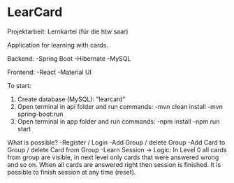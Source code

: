 # LearCard
Projektarbeit: Lernkartei (für die htw saar)

Application for learning with cards.

Backend:
-Spring Boot
-Hibernate
-MySQL

Frontend:
-React
-Material UI

To start:
1. Create database (MySQL): "learcard"
2. Open terminal in api folder and run commands: 
-mvn clean install
-mvn spring-boot:run
3. Open terminal in app folder and run commands:
-npm install
-npm run start


What is possible?
-Register / Login
-Add Group / delete Group
-Add Card to Group / delete Card from Group
-Learn Session -> 
Logic: In Level 0 all cards from group are visible, in next level only cards that were answered wrong and so on.
When all cards are answered right then session is finished. It is possible to finish session at any time (reset).
